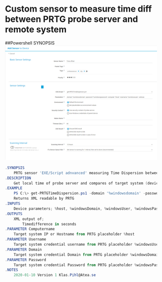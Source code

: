 # Custom sensor to measure time diff between PRTG probe server and remote system

##Powershell SYNOPSIS
![PRTG sensor setting](get-PRTGTimeDispersion_PRTG_setting.png "PRTG sensor setting")

```Powershell
.SYNOPSIS
    PRTG sensor 'EXE/Script adnvanced' measuring Time Dispersion between minitored device and PRTG server
.DESCRIPTION
    Get local time of probe server and compares of target system (device)
.EXAMPLE
    PS C:\> get-PRTGTimeDispersion.ps1 -domain '%windowsdomain' -password '%windowspassword' -computer '%host' -Username '%windowsuser'
    Returns XML readable by PRTG
.INPUTS
    Device parameters; %host, %windowsDomain, %windowsUser, %windowsPassword
.OUTPUTS
    XML output of;
        Timedifference in seconds
.PARAMETER Computername
    Target system IP or Hostname from PRTG placeholder %host
.PARAMETER Username
    Target system credential username from PRTG placeholder %windowsUser
.PARAMETER Domain
    Target system credential Domain from PRTG placeholder %windowsDomain
.PARAMETER Password
    Target system credential Password from PRTG placeholder %windowsPassword
.NOTES
    2020-01-10 Version 1 Klas.Pihl@Atea.se
```
